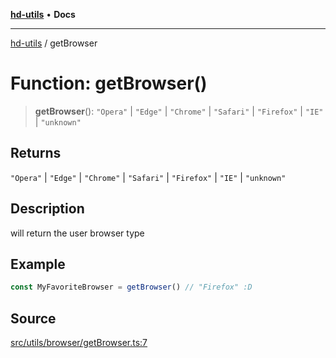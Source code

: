 [**hd-utils**](../README.md) • **Docs**

***

[hd-utils](../globals.md) / getBrowser

# Function: getBrowser()

> **getBrowser**(): `"Opera"` \| `"Edge"` \| `"Chrome"` \| `"Safari"` \| `"Firefox"` \| `"IE"` \| `"unknown"`

## Returns

`"Opera"` \| `"Edge"` \| `"Chrome"` \| `"Safari"` \| `"Firefox"` \| `"IE"` \| `"unknown"`

## Description

will return the user browser type

## Example

```ts
const MyFavoriteBrowser = getBrowser() // "Firefox" :D
```

## Source

[src/utils/browser/getBrowser.ts:7](https://github.com/AhmadHddad/h-utils/blob/8e9e542f98b1a43a336ce585dc8666b21b0e894d/src/utils/browser/getBrowser.ts#L7)
